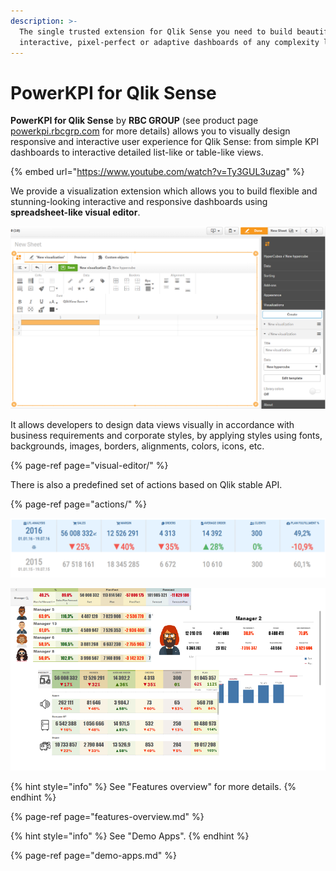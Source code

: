 ```yaml
---
description: >-
  The single trusted extension for Qlik Sense you need to build beautiful,
  interactive, pixel-perfect or adaptive dashboards of any complexity level
---
```


# PowerKPI for Qlik Sense

**PowerKPI for Qlik Sense** by **RBC GROUP** \(see product page [powerkpi.rbcgrp.com](https://powerkpi.rbcgrp.com) for more details\) allows you to visually design responsive and interactive user experience for Qlik Sense: from simple KPI dashboards to interactive detailed list-like or table-like views.

{% embed url="https://www.youtube.com/watch?v=Ty3GUL3uzag" %}

We provide a visualization extension which allows you to build flexible and stunning-looking interactive and responsive dashboards using **spreadsheet-like visual editor**. 

![Visual Editor](.gitbook/assets/visualeditor.png)

It allows developers to design data views visually in accordance with business requirements and corporate styles, by applying styles using fonts, backgrounds, images, borders, alignments, colors, icons, etc. 

{% page-ref page="visual-editor/" %}

There is also a predefined set of actions based on Qlik stable API.

{% page-ref page="actions/" %}

![](.gitbook/assets/kpis.png)

![Examples](.gitbook/assets/visualizations.png)

{% hint style="info" %}
See "Features overview" for more details.
{% endhint %}

{% page-ref page="features-overview.md" %}

{% hint style="info" %}
See "Demo Apps".
{% endhint %}

{% page-ref page="demo-apps.md" %}

